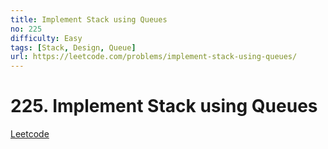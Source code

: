 ```yaml
---
title: Implement Stack using Queues
no: 225
difficulty: Easy
tags: [Stack, Design, Queue]
url: https://leetcode.com/problems/implement-stack-using-queues/
---
```


# 225. Implement Stack using Queues

[Leetcode](https://leetcode.com/problems/implement-stack-using-queues/)

